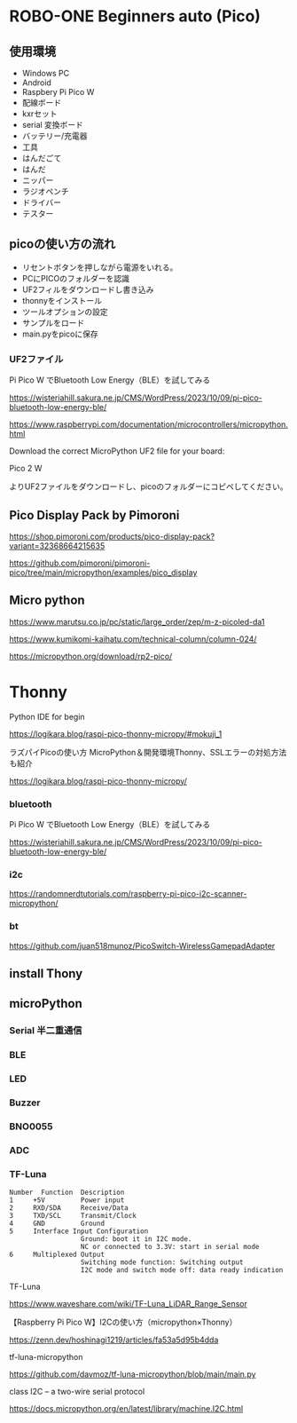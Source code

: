 # ROBO-ONE Beginners auto (Pico)
## 使用環境
- Windows PC
- Android
- Raspbery Pi Pico W
-  配線ボード
-  kxrセット
-  serial 変換ボード
-  バッテリー/充電器
- 工具
-  はんだごて
-  はんだ
-  ニッパー
-  ラジオペンチ
-  ドライバー
-  テスター

## picoの使い方の流れ

- リセントボタンを押しながら電源をいれる。
- PCにPICOのフォルダーを認識
- UF2フィルをダウンロードし書き込み
- thonnyをインストール
- ツールオプションの設定
- サンプルをロード
- main.pyをpicoに保存

### UF2ファイル

Pi Pico W でBluetooth Low Energy（BLE）を試してみる

https://wisteriahill.sakura.ne.jp/CMS/WordPress/2023/10/09/pi-pico-bluetooth-low-energy-ble/

https://www.raspberrypi.com/documentation/microcontrollers/micropython.html

Download the correct MicroPython UF2 file for your board:

Pico 2 W

よりUF2ファイルをダウンロードし、picoのフォルダーにコピペしてください。








## Pico Display Pack by Pimoroni

https://shop.pimoroni.com/products/pico-display-pack?variant=32368664215635

https://github.com/pimoroni/pimoroni-pico/tree/main/micropython/examples/pico_display

## Micro python

https://www.marutsu.co.jp/pc/static/large_order/zep/m-z-picoled-da1

https://www.kumikomi-kaihatu.com/technical-column/column-024/

https://micropython.org/download/rp2-pico/

# Thonny

Python IDE for begin

https://logikara.blog/raspi-pico-thonny-micropy/#mokuji_1

ラズパイPicoの使い方 MicroPython＆開発環境Thonny、SSLエラーの対処方法も紹介

https://logikara.blog/raspi-pico-thonny-micropy/

### bluetooth

Pi Pico W でBluetooth Low Energy（BLE）を試してみる

https://wisteriahill.sakura.ne.jp/CMS/WordPress/2023/10/09/pi-pico-bluetooth-low-energy-ble/

### i2c

https://randomnerdtutorials.com/raspberry-pi-pico-i2c-scanner-micropython/

### bt

https://github.com/juan518munoz/PicoSwitch-WirelessGamepadAdapter



## install Thony
## microPython

### Serial 半二重通信
### BLE



### LED
### Buzzer
### BNO0055
### ADC 
### TF-Luna
```
Number  Function  Description
1     +5V         Power input
2     RXD/SDA     Receive/Data
3     TXD/SCL     Transmit/Clock
4     GND         Ground
5     Interface Input Configuration
                  Ground: boot it in I2C mode.
                  NC or connected to 3.3V: start in serial mode
6     Multiplexed Output
                  Switching mode function: Switching output
                  I2C mode and switch mode off: data ready indication
```
TF-Luna

https://www.waveshare.com/wiki/TF-Luna_LiDAR_Range_Sensor

【Raspberry Pi Pico W】I2Cの使い方（micropython×Thonny）

https://zenn.dev/hoshinagi1219/articles/fa53a5d95b4dda

tf-luna-micropython

https://github.com/davmoz/tf-luna-micropython/blob/main/main.py

class I2C – a two-wire serial protocol

https://docs.micropython.org/en/latest/library/machine.I2C.html


